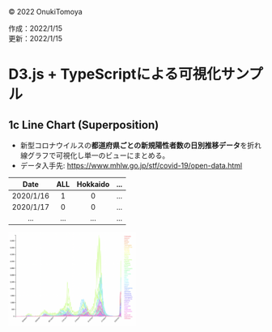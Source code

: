 ©︎ 2022 OnukiTomoya  

作成：2022/1/15  
更新：2022/1/15  


# D3.js + TypeScriptによる可視化サンプル

## 1c Line Chart (Superposition)
- 新型コロナウイルスの**都道府県ごとの新規陽性者数の日別推移データ**を折れ線グラフで可視化し単一のビューにまとめる。
- データ入手先: https://www.mhlw.go.jp/stf/covid-19/open-data.html

| Date      | ALL    | Hokkaido  | ... |
| :----:    | :----: | :----:    | ---- |
| 2020/1/16 |  1     |  0        | ... |
| 2020/1/17 |  0     |  0        | ... |
| ...       | ...    | ...       | ... |

<img src="./img/1c_LineChart.png" width="50%">